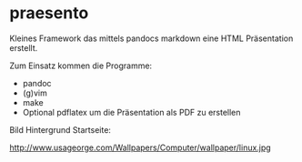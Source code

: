 praesento
=========

Kleines Framework das mittels pandocs markdown eine HTML Präsentation
erstellt.

Zum Einsatz kommen die Programme:

- pandoc
- (g)vim
- make
- Optional pdflatex um die Präsentation als PDF zu erstellen


Bild Hintergrund Startseite:

<http://www.usageorge.com/Wallpapers/Computer/wallpaper/linux.jpg>

